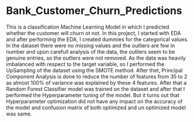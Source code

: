 # Bank_Customer_Churn_Predictions
This is a classification Machine Learning Model in which I predicted whether the customer will churn ot not. In this project, I started with EDA and after performing the EDA, I created dummies for the categorical values. In the dataset there were no missing values and the outliers are few in number and upon carefull analysis of the data, the outliers seem to be genuine entries, so the outliers were not removed. As the data was heavily imbalanced with respect to the target variable, so I performed the UpSampling of the dataset using the SMOTE method. After thet, Principal Component Analysis is done to reduce the number of features from 35 to 2 as almost 100% of variance was explained by these 4 features. After that a Random Forest Classifier model was trained on the dataset and after that I performed the Hyperparameter tuning of the model. But it turns out that Hyperparameter optimization did not have any impact on the accuracy of the model and confusion matrix of both optimized and un optimized model was same.
